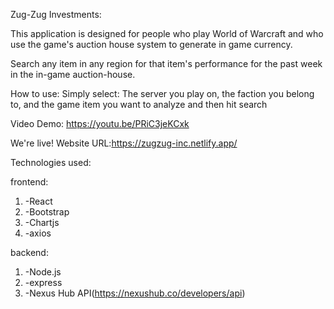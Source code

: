Zug-Zug Investments:

This application is designed for people who play World of Warcraft and who use the game's auction house system to generate in game currency.

Search any item in any region for that item's performance for the past week in the in-game auction-house.

How to use: Simply select: The server you play on, the faction you belong to, and the game item you want to analyze and then hit search


Video Demo:
https://youtu.be/PRiC3jeKCxk

We're live! Website URL:https://zugzug-inc.netlify.app/

Technologies used:

frontend:
1. -React
2. -Bootstrap
3. -Chartjs
4. -axios

backend:
1. -Node.js
2. -express
3. -Nexus Hub API(https://nexushub.co/developers/api)
